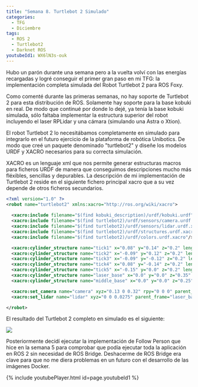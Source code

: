 ```yaml
---
title: "Semana 8. Turtlebot 2 Simulado"
categories:
  - TFG
  - Diciembre
tags:
  - ROS 2
  - Turtlebot2
  - Darknet ROS
youtubeId1: WX6lN3s-ouk
---
```


Hubo un parón durante una semana pero a la vuelta volví con las energías recargadas y logré conseguir el primer gran paso en mi TFG: la implementación completa simulada del Robot Turtlebot 2 para ROS Foxy.

Como comenté durante las primeras semanas, no hay soporte de Turtlebot 2 para esta distribución de ROS. Solamente hay soporte para la base kobuki en real. De modo que continué por donde lo dejé, ya tenía la base kobuki simulada, sólo faltaba implementar la estructura superior del robot incluyendo el laser RPLidar y una cámara (simulando una Astra o Xtion).

El robot Turtlebot 2 lo necesitábamos completamente en simulado para integrarlo en el futuro ejercicio de la plataforma de robótica Unibotics. De modo que creé un paquete denominado "turtlebot2" y diseñe los modelos URDF y XACRO necesarios para su correcta simulación.

XACRO es un lenguaje xml que nos permite generar estructuras macros para ficheros URDF de manera que conseguimos descripciones mucho más fléxibles, sencillas y depurables. La descripción de mi implementación de Turtlebot 2 reside en el siguiente fichero principal xacro que a su vez depende de otros ficheros secundarios.

~~~xml
<?xml version="1.0" ?>
<robot name="turtlebot2" xmlns:xacro="http://ros.org/wiki/xacro">
  
  <xacro:include filename="$(find kobuki_description)/urdf/kobuki.urdf"/>
  <xacro:include filename="$(find turtlebot2)/urdf/sensors/camera.urdf.xacro"/>
  <xacro:include filename="$(find turtlebot2)/urdf/sensors/lidar.urdf.xacro"/>
  <xacro:include filename="$(find turtlebot2)/urdf/structures.urdf.xacro"/>
  <xacro:include filename="$(find turtlebot2)/urdf/colors.urdf.xacro"/>

  <xacro:cylinder_structure name="tick1" x="0.08" y="0.14" z="0.2" length="0.33" radius="0.005" parent="base_link"/>
  <xacro:cylinder_structure name="tick2" x="-0.09" y="0.12" z="0.2" length="0.33" radius="0.005" parent="base_link"/>
  <xacro:cylinder_structure name="tick3" x="-0.09" y="-0.12" z="0.2" length="0.33" radius="0.005" parent="base_link"/>
  <xacro:cylinder_structure name="tick4" x="0.08" y="-0.14" z="0.2" length="0.33" radius="0.005" parent="base_link"/>
  <xacro:cylinder_structure name="tick5" x="-0.15" y="0.0" z="0.2" length="0.33" radius="0.005" parent="base_link"/>
  <xacro:cylinder_structure name="laser_base" x="0.0" y="0.0" z="0.35" length="0.01" radius="0.18" parent="base_link"/>
  <xacro:cylinder_structure name="middle_base" x="0.0" y="0.0" z="0.25" length="0.01" radius="0.18" parent="base_link"/>

  <xacro:set_camera name="camera" xyz="0.13 0 0.32" rpy="0 0 0" parent_frame="base_link"/>
  <xacro:set_lidar name="lidar" xyz="0 0 0.0275" parent_frame="laser_base_link"/>

</robot>
~~~

El resultado del Turtlebot 2 completo en simulado es el siguiente:

![](/2021-tfg-carlos-caminero/images/turtlebot2-sim.png)  

Posteriormente decidí ejecutar la implementación de Follow Person que hice en la semana 5 para comprobar que podía ejecutar toda la aplicación en ROS 2 sin necesidad de ROS Bridge. Deshacerme de ROS Bridge era clave para que no me diera problemas en un futuro con el desarrollo de las imágenes Docker.

{% include youtubePlayer.html id=page.youtubeId1 %}